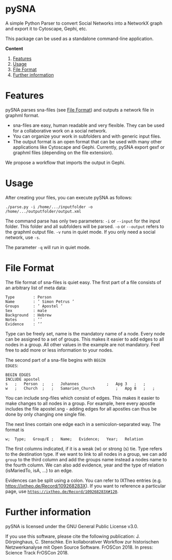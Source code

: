 # pySNA
A simple Python Parser to convert Social Networks into a NetworkX graph and export it to Cytoscape, Gephi, etc.

This package can be used as a standalone command-line application.

<b>Content</b>
1. [ Features](#features)
2. [ Usage](#usage)
3. [ File Format](#file-format)
4. [ Further information ](#further-information)

# Features

pySNA parses sna-files (see [ File Format](#file-format)) and outputs a network file in graphml format. 

* sna-files are easy, human readable and very flexible. They can be used for a collaborative work on a social network.
* You can organize your work in subfolders and with generic input files. 
* The output format is an open format that can be used with many other applications like Cytoscape and Gephi. Currently, pySNA export gexf or graphml files (depending on the file extension). 

We propose a workflow that imports the output in Gephi. 

# Usage

After creating your files, you can execute pySNA as follows:

```
./parse.py -i /home/.../inputfolder -o /home/.../outputfolder/output.xml
```

The command parse has only two parameters: <code>-i</code> or <code>--input</code>  for the input folder. This folder and all subfolders will be parsed. <code>-o</code> or <code>--output</code> refers to the graphml output file. <code>-v</code> runs in quiet mode. If you only need a social network, use <code>-s</code>.

The parameter <code>-q</code> will run in quiet mode.

# File Format

The file format of sna-files is quiet easy. The first part of a file consists of an arbitrary list of meta data:

```
Type	 	: Person
Name 		: ’ Simon Petrus ’
Groups 		: ’ Apostel ’
Sex 		: male
Background 	: Hebrew
Notes 		: ’’
Evidence 	: ’’
```

Type can be freely set, name is the mandatory name of a node. Every node can be assigned to a set of groups. This makes it easier to add edges to all nodes in a group. All other values in the example are not mandatory. Feel free to add more or less information to your nodes. 

The second part of a sna-file begins with <code>BEGIN EDGES</code>:

```
BEGIN EDGES
INCLUDE apostel
s	;	Person	;	;	Johannes			;	Apg 3	;	;
w	;	Church	;	;	Samarien_Church			;	Apg 8	;	;
```

You can include sng-files which consist of edges. This makes it easier to make changes to all nodes in a group. For example, here every apostle includes the file apostel.sng - adding edges for all apostles can thus be done by only changing one single file. 

The next lines contain one edge each in a semicolon-separated way. The format is 
```
w;	Type;	Group/E	;	Name;	Evidence;	Year;	Relation
```
The first columns indicated, if it is a weak (w) or strong (s) tie. Type refers to the destination type. If we want to link to all nodes in a group, we can add <code>group</code> to the third column and add the groups name instead a nodes name to the fourth column. We can also add evidence, year and the type of relation (isMariedTo, isA, ...) to an edge.

Evidences can be split using a colon. You can refer to IXTheo entries (e.g. https://ixtheo.de/Record/109268283X). If you want to reference a particular page, use <code>https://ixtheo.de/Record/109268283X#120</code>.

# Further information

pySNA is licensed under the GNU General Public License v3.0.

If you use this software, please cite the following publication: J. Dörpinghaus, C. Stenschke. Ein kollaborativer Workflow zur historischen Netzwerkanalyse mit Open Source Software. FrOSCon 2018. In press: Science Track FrOSCon 2018.
